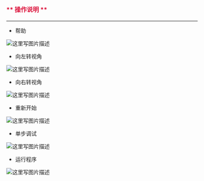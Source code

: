 # <font color=#DC143C size=3>** 操作说明 **</font>

---

 - 帮助
 
 ![这里写图片描述](scene/image/pannel_help.png)
 
 - 向左转视角
 
 ![这里写图片描述](scene/image/pannel_right_cam.png)

 - 向右转视角
 
 ![这里写图片描述](scene/image/pannel_left_cam.png)
 
 - 重新开始
 
 ![这里写图片描述](scene/image/pannel_refresh.png)

 - 单步调试
 
 ![这里写图片描述](scene/image/pannel_step_run.png)

 - 运行程序
 
 ![这里写图片描述](scene/image/pannel_run.png)
